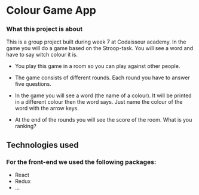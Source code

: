 # Colour Game App

### What this project is about

This is a group project built during week 7 at Codaisseur academy.
In the game you will do a game based on the Stroop-task. You will see a word and have to say witch colour it is.

*	You play this game in a room so you can play against other people.

*	The game consists of different rounds. Each round you have to answer five questions. 

*	In the game you will see a word (the name of a colour). It will be printed in a different colour then the word says. Just name the colour of the word with the arrow keys.

*	At the end of the rounds you will see the score of the room. What is you ranking?

## Technologies used

### For the front-end we used the following packages:

*	React
*	Redux
*	…
